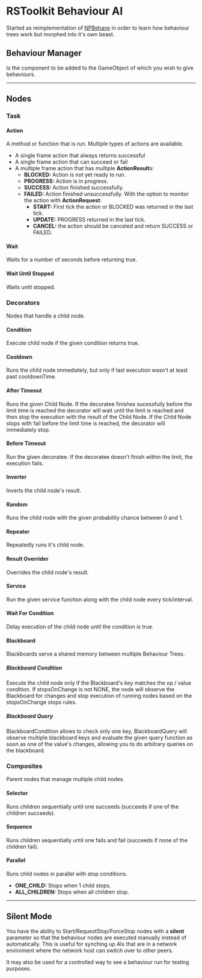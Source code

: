 # RSToolkit Behaviour AI
Started as reimplementation of [NPBehave](https://github.com/meniku/NPBehave) in order to learn how behaviour trees work but morphed into it's own beast.


## Behaviour Manager
Is the component to be added to the GameObject of which you wish to give behaviours. 

----------

## Nodes

### Task
#### Action
A method or function that is run. Multiple types of actions are available.
* A single frame action that always returns successful
* A single frame action that can succeed or fail
* A multiple frame action that has multiple **ActionResult**s:
    - **BLOCKED:** Action is not yet ready to run.
    - **PROGRESS:** Action is in progress.
    - **SUCCESS:** Action finished successfully.
    - **FAILED:** Action finished unsuccessfully.
    With the option to monitor the action with **ActionRequest**:
        - **START:** First tick the action or BLOCKED was returned in the last tick.
        - **UPDATE:** PROGRESS returned in the last tick.
        - **CANCEL:** the action should be canceled and return SUCCESS or FAILED.
#### Wait
Waits for a number of seconds before returning true.

#### Wait Until Stopped
Waits until stopped.

### Decorators
Nodes that handle a child node.

#### Condition
Execute child node if the given condition returns true.

#### Cooldown
Runs the child node immediately, but only if last execution wasn't at least past cooldownTime.

#### After Timeout
Runs the given Child Node. If the decoratee finishes sucessfully before the limit time is reached the decorator will wait until the limit is reached and then stop the execution with the result of the Child Node. If the Child Node stops with fail before the limit time is reached, the decorator will immediately stop.

#### Before Timeout
Run the given decoratee. If the decoratee doesn't finish within the limit, the execution fails.

#### Inverter
Inverts the child node's result.

#### Random
Runs the child node with the given probability chance between 0 and 1.

#### Repeater
Repeatedly runs it's child node.

#### Result Overrider
Overrides the child node's result.

#### Service
Run the given service function along with the child node every tick/interval.

#### Wait For Condition
Delay execution of the child node until the condition is true.

#### Blackboard
Blackboards serve a shared memory between multiple Behaviour Trees.

##### Blackboard Condition
Execute the child node only if the Blackboard's key matches the op / value condition. If stopsOnChange is not NONE, the node will observe the Blackboard for changes and stop execution of running nodes based on the stopsOnChange stops rules.

##### Blackboard Query
BlackboardCondition allows to check only one key, BlackboardQuery will observe multiple blackboard keys and evaluate the given query function as soon as one of the value's changes, allowing you to do arbitrary queries on the blackboard. 

### Composites
Parent nodes that manage multiple child nodes.

#### Selector
Runs children sequentially until one succeeds (succeeds if one of the children succeeds).

#### Sequence
Runs children sequentially until one fails and fail (succeeds if none of the children fail).

#### Parallel
Runs child nodes in parallel with stop conditions.
* **ONE_CHILD:** Stops when 1 child stops.
* **ALL_CHILDREN:** Stops when all children stop.

----------

## Silent Mode
You have the ability to Start/RequestStop/ForceStop nodes with a **silent**
parameter so that the behaviour nodes are executed manually instead of automatically. This is useful for synching up AIs that are in a network enviroment where
the network host can switch over to other peers.

It may also be used for a controlled way to see a behaviour run for testing
purposes.
